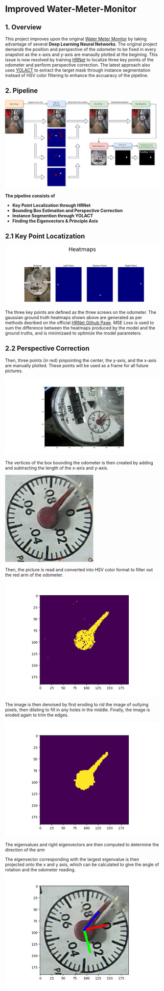 Improved Water-Meter-Monitor
===================
## 1. Overview
This project improves upon the original [Water Meter Monitor](https://github.com/Tom2096/Water-Meter-Monitor) by taking advantage of several **Deep Learning Neural Networks**. The original project demands the position and perspective of the odometer to be fixed in every snapshot as the x-axis and y-axis are manaully plotted at the begining. This issue is now resolved by training [HRNet](https://github.com/leoxiaobin/deep-high-resolution-net.pytorch) to localize three key points of the odometer and perform perspective correction. The latest approach also uses [YOLACT](https://github.com/dbolya/yolact) to extract the target mask through instance segmentation instead of HSV color filtering to enhance the accuaracy of the pipeline.

## 2. Pipeline

![Pipeline](diagrams/pipeline.png)

**The pipeline consists of**
- **Key Point Localization through HRNet**
- **Bounding Box Estimation and Perspective Correction**
- **Instance Segmention through YOLACT**
- **Finding the Eigenvectors & Principle Axis**

## 2.1 Key Point Locatization ##

![Heatmaps](diagrams/heatmaps.jpg)

The three key points are defined as the three screws on the odometer. The gaussian ground truth heatmaps shown above are generated as per methods desribed on the official [HRNet Github Page](https://github.com/leoxiaobin/deep-high-resolution-net.pytorch). MSE Loss is used to sum the difference between the heatmaps produced by the model and the ground truths, and is minimizaed to optimize the model parameters.   

## 2.2 Perspective Correction ##





Then, three points (in red) pinpointing the center, the y-axis, and the x-axis are manually plotted. These points will be used as a frame for all future pictures. 

![Three points plotted](https://github.com/Tom2096/Water-Meter-Monitor/blob/main/Imgs/Figure_2.png)

The vertices of the box bounding the odometer is then created by adding and subtracting the length of the x-axis and y-axis. 

![clip bounding box](https://github.com/Tom2096/Water-Meter-Monitor/blob/main/Imgs/bbx.png)

Then, the picture is read and converted into HSV color format to filter out the red arm of the odometer. 

![Filtered Image](https://github.com/Tom2096/Water-Meter-Monitor/blob/main/Imgs/Figure_3.png)

The image is then denoised by first eroding to rid the image of outlying pixels, then dilating to fill in any holes in the middle. Finally, the image is eroded again to trim the edges. 

![Denoised Image](https://github.com/Tom2096/Water-Meter-Monitor/blob/main/Imgs/Figure_4.png)

The eigenvalues and right eigenvectors are then computed to determine the direction of the arm

The eigenvector corresponding  with the largest eigenvalue is then projected onto the x and y axis, which can be calculated to give the angle of rotation and the odometer reading.   
![Denoised Image](https://github.com/Tom2096/Water-Meter-Monitor/blob/main/Imgs/Figure_5.png)


